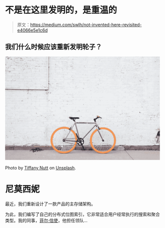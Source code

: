 # 不是在这里发明的，是重温的

> 原文：<https://medium.com/swlh/not-invented-here-revisited-e4066e5e1c6d>

## 我们什么时候应该重新发明轮子？

![](img/d67353ade351520e7af1b2d594350315.png)

Photo by [Tiffany Nutt](https://unsplash.com/photos/0ClfreiNppM?utm_source=unsplash&utm_medium=referral&utm_content=creditCopyText) on [Unsplash](https://unsplash.com/search/photos/bicycle?utm_source=unsplash&utm_medium=referral&utm_content=creditCopyText).

# 尼莫西妮

最近，我们重新设计了一款产品的主存储架构。

为此，我们编写了自己的分布式位图索引，它非常适合用户经常执行的搜索和聚合类型。我的同事，[菲尔·信使](https://twitter.com/phil_messenger)，他担任领队…